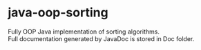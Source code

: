 # java-oop-sorting
Fully OOP Java implementation of sorting algorithms.<br>
Full documentation generated by JavaDoc is stored in Doc folder.<br>
